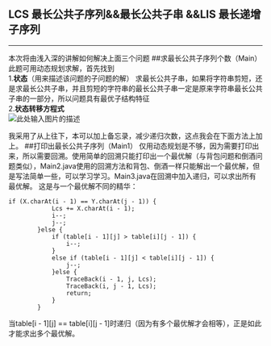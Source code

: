 ﻿## LCS 最长公共子序列&&最长公共子串 &&LIS 最长递增子序列 ##


----------
本次将由浅入深的讲解如何解决上面三个问题
##求最长公共子序列个数（Main）
此题可用动态规划求解，首先找到</br>
1.**状态**（用来描述该问题的子问题的解）
求最长公共子串，如果将字符串剪短，还是求最长公共子串，并且剪短的字符串的最长公共子串一定是原来字符串最长公共子串的一部分，所以问题具有最优子结构特征</br>
2.**状态转移方程式**</br>
![此处输入图片的描述][1]


  [1]: http://hi.csdn.net/attachment/201108/17/0_1313577392SuoV.gif
我采用了从上往下，本可以加上备忘录，减少递归次数，这点我会在下面方法上加上。
##打印出最长公共子序列（Main1）
仅用动态规划是不够，因为需要打印出来，所以需要回溯。使用简单的回溯只能打印出一个最优解（与背包问题和倒酒问题类似），Main2.java使用的回溯方法和背包、倒酒一样只能解出一个最优解，但是写法简单一些，可以学习学习。Main3.java在回溯中加入递归，可以求出所有最优解。
这是与一个最优解不同的精华：

    if (X.charAt(i - 1) == Y.charAt(j - 1)) {
				Lcs += X.charAt(i - 1);
				i--;
				j--;
			}else {
				if (table[i - 1][j] > table[i][j - 1]) {
					i--;
				}
				else if (table[i - 1][j] < table[i][j - 1]) {
					j--;
				}else {
					TraceBack(i - 1, j, Lcs);
					TraceBack(i, j - 1, Lcs);
					return;
				}
			}
当table[i - 1][j] == table[i][j - 1]时递归（因为有多个最优解才会相等），正是如此才能求出多个最优解。
